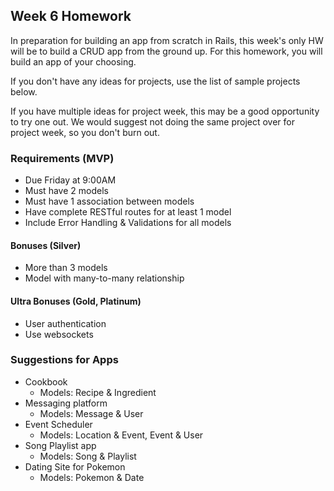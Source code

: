 ## Week 6 Homework

In preparation for building an app from scratch in Rails, this week's only HW will be to build a CRUD app from the ground up. For this homework, you will build an app of your choosing.

If you don't have any ideas for projects, use the list of sample projects below.

If you have multiple ideas for project week, this may be a good opportunity to try one out. We would suggest not doing the same project over for project week, so you don't burn out.  

### Requirements (MVP)

- Due Friday at 9:00AM
- Must have 2 models
- Must have 1 association between models
- Have complete RESTful routes for at least 1 model
- Include Error Handling & Validations for all models

#### Bonuses (Silver)
  - More than 3 models
  - Model with many-to-many relationship

#### Ultra Bonuses (Gold, Platinum)
  - User authentication
  - Use websockets

### Suggestions for Apps

  - Cookbook
    - Models: Recipe & Ingredient
  - Messaging platform
    - Models: Message & User
  - Event Scheduler
    - Models: Location & Event, Event & User
  - Song Playlist app
    - Models: Song & Playlist
  - Dating Site for Pokemon
    - Models: Pokemon & Date

